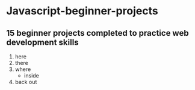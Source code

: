 # Javascript-beginner-projects

## 15 beginner projects completed to practice web development skills

1. here
2. there
3. where
    - inside
5. back out
